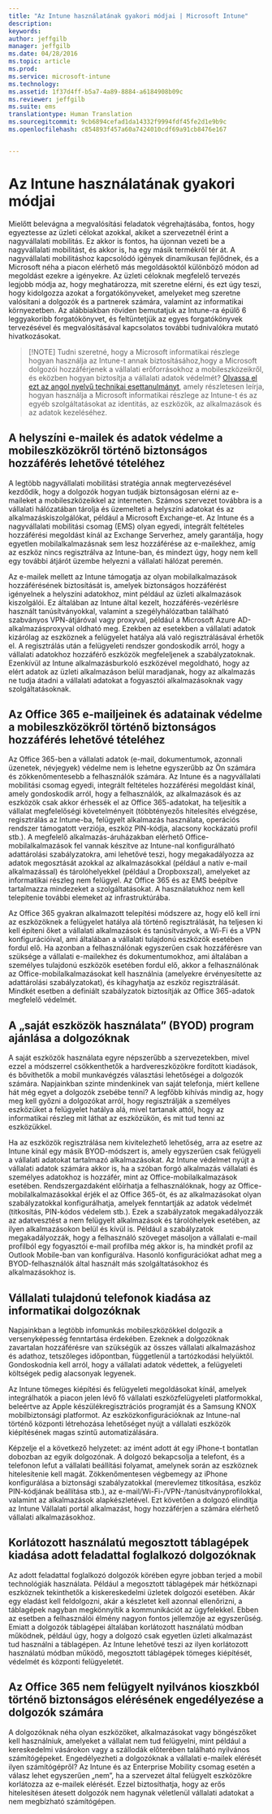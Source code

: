 ```yaml
---
title: "Az Intune használatának gyakori módjai | Microsoft Intune"
description: 
keywords: 
author: jeffgilb
manager: jeffgilb
ms.date: 04/28/2016
ms.topic: article
ms.prod: 
ms.service: microsoft-intune
ms.technology: 
ms.assetid: 1f37d4ff-b5a7-4a89-8884-a6184908b09c
ms.reviewer: jeffgilb
ms.suite: ems
translationtype: Human Translation
ms.sourcegitcommit: 9cb6894cefad1da14332f9994fdf45fe2d1e9b9c
ms.openlocfilehash: c854893f457a60a7424010cdf69a91cb8476e167


---
```


# Az Intune használatának gyakori módjai

Mielőtt belevágna a megvalósítási feladatok végrehajtásába, fontos, hogy egyeztesse az üzleti célokat azokkal, akiket a szervezetnél érint a nagyvállalati mobilitás.  Ez akkor is fontos, ha újonnan vezeti be a nagyvállalati mobilitást, és akkor is, ha egy másik termékről tér át.  A nagyvállalati mobilitáshoz kapcsolódó igények dinamikusan fejlődnek, és a Microsoft néha a piacon elérhető más megoldásoktól különböző módon ad megoldást ezekre a igényekre.  Az üzleti céloknak megfelelő tervezés legjobb módja az, hogy meghatározza, mit szeretne elérni, és ezt úgy teszi, hogy kidolgozza azokat a forgatókönyveket, amelyeket meg szeretne valósítani a dolgozók és a partnerek számára, valamint az informatikai környezetben.  Az alábbiakban röviden bemutatjuk az Intune-ra épülő 6 leggyakoribb forgatókönyvet, és feltüntetjük az egyes forgatókönyvek tervezésével és megvalósításával kapcsolatos további tudnivalókra mutató hivatkozásokat.

>[!NOTE] Tudni szeretné, hogy a Microsoft informatikai részlege hogyan használja az Intune-t annak biztosításához,hogy a Microsoft dolgozói hozzáférjenek a vállalati erőforrásokhoz a mobileszközeikről, és eközben hogyan biztosítja a vállalati adatok védelmét? [Olvassa el ezt az angol nyelvű technikai esettanulmányt](https://www.microsoft.com/itshowcase/Article/Content/588), amely részletesen leírja, hogyan használja a Microsoft informatikai részlege az Intune-t és az egyéb szolgáltatásokat az identitás, az eszközök, az alkalmazások és az adatok kezeléséhez.  

## A helyszíni e-mailek és adatok védelme a mobileszközökről történő biztonságos hozzáférés lehetővé tételéhez
A legtöbb nagyvállalati mobilitási stratégia annak megtervezésével kezdődik, hogy a dolgozók hogyan tudják biztonságosan elérni az e-maileket a mobileszközeikkel az interneten. Számos szervezet továbbra is a vállalati hálózatában tárolja és üzemelteti a helyszíni adatokat és az alkalmazáskiszolgálókat, például a Microsoft Exchange-et. Az Intune és a nagyvállalati mobilitási csomag (EMS) olyan egyedi, integrált feltételes hozzáférési megoldást kínál az Exchange Serverhez, amely garantálja, hogy egyetlen mobilalkalmazásnak sem lesz hozzáférése az e-mailekhez, amíg az eszköz nincs regisztrálva az Intune-ban, és mindezt úgy, hogy nem kell egy további átjárót üzembe helyezni a vállalati hálózat peremén.

Az e-mailek mellett az Intune támogatja az olyan mobilalkalmazások hozzáférésének biztosítását is, amelyek biztonságos hozzáférést igényelnek a helyszíni adatokhoz, mint például az üzleti alkalmazások kiszolgálói.  Ez általában az Intune által kezelt, hozzáférés-vezérlésre használt tanúsítványokkal, valamint a szegélyhálózatban található szabványos VPN-átjáróval vagy proxyval, például a Microsoft Azure AD-alkalmazásproxyval oldható meg.  Ezekben az esetekben a vállalati adatok kizárólag az eszköznek a felügyelet hatálya alá való regisztrálásával érhetők el.  A regisztrálás után a felügyeleti rendszer gondoskodik arról, hogy a vállalati adatokhoz hozzáférő eszközök megfeleljenek a szabályzatoknak.  Ezenkívül az Intune alkalmazásburkoló eszközével megoldható, hogy az elért adatok az üzleti alkalmazáson belül maradjanak, hogy az alkalmazás ne tudja átadni a vállalati adatokat a fogyasztói alkalmazásoknak vagy szolgáltatásoknak.

<!-- Learn more about how to plan and deploy Intune to help secure on-premises email and data. -->

## Az Office 365 e-mailjeinek és adatainak védelme a mobileszközökről történő biztonságos hozzáférés lehetővé tételéhez
Az Office 365-ben a vállalati adatok (e-mail, dokumentumok, azonnali üzenetek, névjegyek) védelme nem is lehetne egyszerűbb az Ön számára és zökkenőmentesebb a felhasználók számára. Az Intune és a nagyvállalati mobilitási csomag egyedi, integrált feltételes hozzáférési megoldást kínál, amely gondoskodik arról, hogy a felhasználók, az alkalmazások és az eszközök csak akkor érhessék el az Office 365-adatokat, ha teljesítik a vállalat megfelelőségi követelményeit (többtényezős hitelesítés elvégzése, regisztrálás az Intune-ba, felügyelt alkalmazás használata, operációs rendszer támogatott verziója, eszköz PIN-kódja, alacsony kockázatú profil stb.). A megfelelő alkalmazás-áruházakban elérhető Office-mobilalkalmazások fel vannak készítve az Intune-nal konfigurálható adattárolási szabályzatokra, ami lehetővé teszi, hogy megakadályozza az adatok megosztását azokkal az alkalmazásokkal (például a natív e-mail alkalmazással) és tárolóhelyekkel (például a Dropboxszal), amelyeket az informatikai részleg nem felügyel.  Az Office 365 és az EMS beépítve tartalmazza mindezeket a szolgáltatásokat.  A használatukhoz nem kell telepítenie további elemeket az infrastruktúrába.

Az Office 365 gyakran alkalmazott telepítési módszere az, hogy elő kell írni az eszközöknek a felügyelet hatálya alá történő regisztrálását, ha teljesen ki kell építeni őket a vállalati alkalmazások és tanúsítványok, a Wi-Fi és a VPN konfigurációival, ami általában a vállalati tulajdonú eszközök esetében fordul elő.  Ha azonban a felhasználónak egyszerűen csak hozzáférésre van szüksége a vállalati e-mailekhez és dokumentumokhoz, ami általában a személyes tulajdonú eszközök esetében fordul elő, akkor a felhasználónak az Office-mobilalkalmazásokat kell használnia (amelyekre érvényesítette az adattárolási szabályzatokat), és kihagyhatja az eszköz regisztrálását.  Mindkét esetben a definiált szabályzatok biztosítják az Office 365-adatok megfelelő védelmét.

<!-- Learn more about how to plan and deploy Intune to help secure Office 365 email and data. -->

## A „saját eszközök használata” (BYOD) program ajánlása a dolgozóknak
A saját eszközök használata egyre népszerűbb a szervezetekben, mivel ezzel a módszerrel csökkenthetők a hardvereszközökre fordított kiadások, és bővíthetők a mobil munkavégzés választási lehetőségei a dolgozók számára. Napjainkban szinte mindenkinek van saját telefonja, miért kellene hát még egyet a dolgozók zsebébe tenni? A legfőbb kihívás mindig az, hogy meg kell győzni a dolgozókat arról, hogy regisztrálják a személyes eszközüket a felügyelet hatálya alá, mivel tartanak attól, hogy az informatikai részleg mit láthat az eszközükön, és mit tud tenni az eszközükkel.  

Ha az eszközök regisztrálása nem kivitelezhető lehetőség, arra az esetre az Intune kínál egy másik BYOD-módszert is, amely egyszerűen csak felügyeli a vállalati adatokat tartalmazó alkalmazásokat.  Az Intune védelmet nyújt a vállalati adatok számára akkor is, ha a szóban forgó alkalmazás vállalati és személyes adatokhoz is hozzáfér, mint az Office-mobilalkalmazások esetében.  Rendszergazdaként előírhatja a felhasználóknak, hogy az Office-mobilalkalmazásokkal érjék el az Office 365-öt, és az alkalmazásokat olyan szabályzatokkal konfigurálhatja, amelyek fenntartják az adatok védelmét (titkosítás, PIN-kódos védelem stb.).  Ezek a szabályzatok megakadályozzák az adatvesztést a nem felügyelt alkalmazások és tárolóhelyek esetében, az ilyen alkalmazásokon belül és kívül is.  Például a szabályzatok megakadályozzák, hogy a felhasználó szöveget másoljon a vállalati e-mail profilból egy fogyasztói e-mail profilba még akkor is, ha mindkét profil az Outlook Mobile-ban van konfigurálva.  Hasonló konfigurációkat adhat meg a BYOD-felhasználók által használt más szolgáltatásokhoz és alkalmazásokhoz is.

<!-- Learn more about how to plan and deploy Intune to support BYOD.-->

## Vállalati tulajdonú telefonok kiadása az informatikai dolgozóknak
Napjainkban a legtöbb infomunkás mobileszközökkel dolgozik a versenyképesség fenntartása érdekében.  Ezeknek a dolgozóknak zavartalan hozzáférésre van szükségük az összes vállalati alkalmazáshoz és adathoz, tetszőleges időpontban, függetlenül a tartózkodási helyüktől.  Gondoskodnia kell arról, hogy a vállalati adatok védettek, a felügyeleti költségek pedig alacsonyak legyenek.  

Az Intune tömeges kiépítési és felügyeleti megoldásokat kínál, amelyek integrálhatók a piacon jelen lévő fő vállalati eszközfelügyeleti platformokkal, beleértve az Apple készülékregisztrációs programját és a Samsung KNOX mobilbiztonsági platformot.  Az eszközkonfigurációknak az Intune-nal történő központi létrehozása lehetőséget nyújt a vállalati eszközök kiépítésének magas szintű automatizálására.  

Képzelje el a következő helyzetet: az imént adott át egy iPhone-t bontatlan dobozban az egyik dolgozónak. A dolgozó bekapcsolja a telefont, és a telefonon lefut a vállalati beállítási folyamat, amelynek során az eszköznek hitelesítenie kell magát. Zökkenőmentesen végbemegy az iPhone konfigurálása a biztonsági szabályzatokkal (merevlemez titkosítása, eszköz PIN-kódjának beállítása stb.), az e-mail/Wi-Fi-/VPN-/tanúsítványprofilokkal, valamint az alkalmazások alapkészletével. Ezt követően a dolgozó elindítja az Intune Vállalati portál alkalmazást, hogy hozzáférjen a számára elérhető vállalati alkalmazásokhoz.

<!-- Learn more about how to plan and deploy Intune to support corporate owned devices. -->

## Korlátozott használatú megosztott táblagépek kiadása adott feladattal foglalkozó dolgozóknak
Az adott feladattal foglalkozó dolgozók körében egyre jobban terjed a mobil technológiák használata.  Például a megosztott táblagépek már hétköznapi eszköznek tekinthetők a kiskereskedelmi üzletek dolgozói esetében.  Akár egy eladást kell feldolgozni, akár a készletet kell azonnal ellenőrizni, a táblagépek nagyban megkönnyítik a kommunikációt az ügyfelekkel.  Ebben az esetben a felhasználói élmény nagyon fontos jellemzője az egyszerűség.  Emiatt a dolgozók táblagépei általában korlátozott használatú módban működnek, például úgy, hogy a dolgozó csak egyetlen üzleti alkalmazást tud használni a táblagépen.  Az Intune lehetővé teszi az ilyen korlátozott használatú módban működő, megosztott táblagépek tömeges kiépítését, védelmét és központi felügyeletét.

<!-- Learn more about how to plan and deploy Intune to support shared tablets. -->

## Az Office 365 nem felügyelt nyilvános kioszkból történő biztonságos elérésének engedélyezése a dolgozók számára
A dolgozóknak néha olyan eszközöket, alkalmazásokat vagy böngészőket kell használniuk, amelyeket a vállalat nem tud felügyelni, mint például a kereskedelmi vásárokon vagy a szállodák előterében található nyilvános számítógépeket. Engedélyezheti a dolgozóknak a vállalati e-mailek elérését ilyen számítógépről? Az Intune és az Enterprise Mobility csomag esetén <!--you have choices. The--> a válasz lehet egyszerűen „nem”, ha a szervezet által felügyelt eszközökre korlátozza az e-mailek elérését.  <!-- Alternatively, you can choose to allow limited access to these untrusted computers by requiring multi-factor authentication and only allowing browser access (Outlook Web Access) in a mode where files cannot be downloaded (e.g. email attachments).-->  Ezzel biztosíthatja, hogy az erős hitelesítésen átesett dolgozók nem hagynak véletlenül vállalati adatokat a nem megbízható számítógépen.

<!-- Learn more about how to plan and deploy Intune to support kiosks. -->



<!--HONumber=Jun16_HO4-->



